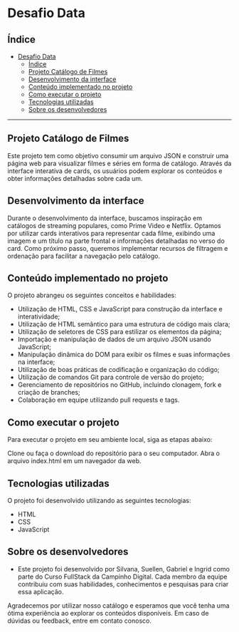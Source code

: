 # Desafio Data

## Índice

- [Desafio Data](#desafio-data)
  - [Índice](#índice)
  - [Projeto Catálogo de Filmes](#projeto-catalogo-de-filmes)
  - [Desenvolvimento da interface](#desenvolvimento-de-interface)
  - [Conteúdo implementado no projeto](#conteudo-implementado-no-projeto)
  - [Como executar o projeto](#como-executar-o-projeto)
  - [Tecnologias utilizadas](#tecnologias-utilizadas)
  - [Sobre os desenvolvedores](#sobre-os-desenvolvedores)

***

## Projeto Catálogo de Filmes

Este projeto tem como objetivo consumir um arquivo JSON e construir uma página web para visualizar filmes e séries em forma de catálogo. Através da interface interativa de cards, os usuários podem explorar os conteúdos e obter informações detalhadas sobre cada um.
  
## Desenvolvimento da interface
  
Durante o desenvolvimento da interface, buscamos inspiração em catálogos de streaming populares, como Prime Video e Netflix. Optamos por utilizar cards interativos para representar cada filme, exibindo uma imagem e um título na parte frontal e informações detalhadas no verso do card. Como próximo passo, queremos implementar recursos de filtragem e ordenação para facilitar a navegação pelo catálogo.

## Conteúdo implementado no projeto

O projeto abrangeu os seguintes conceitos e habilidades:

- Utilização de HTML, CSS e JavaScript para construção da interface e interatividade;
- Utilização de HTML semântico para uma estrutura de código mais clara;
- Utilização de seletores de CSS para estilizar os elementos da página;
- Importação e manipulação de dados de um arquivo JSON usando JavaScript;
- Manipulação dinâmica do DOM para exibir os filmes e suas informações na interface;
- Utilização de boas práticas de codificação e organização do código;
- Utilização de comandos Git para controle de versão do projeto;
- Gerenciamento de repositórios no GitHub, incluindo clonagem, fork e criação de branches;
- Colaboração em equipe utilizando pull requests e tags.

## Como executar o projeto

Para executar o projeto em seu ambiente local, siga as etapas abaixo:

Clone ou faça o download do repositório para o seu computador.
Abra o arquivo index.html em um navegador da web. 

## Tecnologias utilizadas

O projeto foi desenvolvido utilizando as seguintes tecnologias:

- HTML
- CSS
- JavaScript

## Sobre os desenvolvedores

- Este projeto foi desenvolvido por Silvana, Suellen, Gabriel e Ingrid como parte do Curso FullStack da Campinho Digital. Cada membro da equipe contribuiu com suas habilidades, conhecimentos e pesquisas para criar essa aplicação.

Agradecemos por utilizar nosso catálogo e esperamos que você tenha uma ótima experiência ao explorar os conteúdos disponíveis. Em caso de dúvidas ou feedback, entre em contato conosco.



